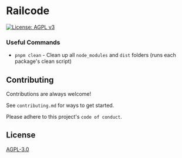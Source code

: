 # Railcode

[![License: AGPL v3](https://img.shields.io/badge/License-AGPL%20v3-blue.svg)](https://choosealicense.com/licenses/agpl-3.0/)

### Useful Commands

- `pnpm clean` - Clean up all `node_modules` and `dist` folders (runs each package's clean script)

## Contributing

Contributions are always welcome!

See `contributing.md` for ways to get started.

Please adhere to this project's `code of conduct`.

## License

[AGPL-3.0](https://choosealicense.com/licenses/agpl-3.0/)
